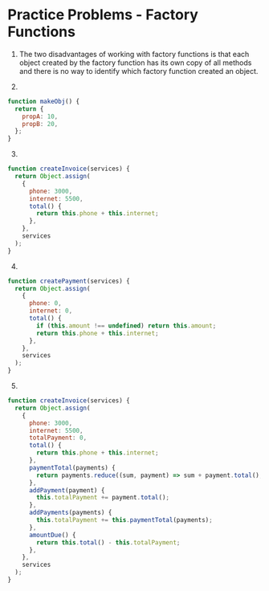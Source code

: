# Practice Problems - Factory Functions

1. The two disadvantages of working with factory functions is that each object created by the factory function has its own copy of all methods and there is no way to identify which factory function created an object.

2.

```javascript
function makeObj() {
  return {
    propA: 10,
    propB: 20,
  };
}
```

3.

```javascript
function createInvoice(services) {
  return Object.assign(
    {
      phone: 3000,
      internet: 5500,
      total() {
        return this.phone + this.internet;
      },
    },
    services
  );
}
```

4.

```javascript
function createPayment(services) {
  return Object.assign(
    {
      phone: 0,
      internet: 0,
      total() {
        if (this.amount !== undefined) return this.amount;
        return this.phone + this.internet;
      },
    },
    services
  );
}
```

5.

```javascript
function createInvoice(services) {
  return Object.assign(
    {
      phone: 3000,
      internet: 5500,
      totalPayment: 0,
      total() {
        return this.phone + this.internet;
      },
      paymentTotal(payments) {
        return payments.reduce((sum, payment) => sum + payment.total(), 0);
      },
      addPayment(payment) {
        this.totalPayment += payment.total();
      },
      addPayments(payments) {
        this.totalPayment += this.paymentTotal(payments);
      },
      amountDue() {
        return this.total() - this.totalPayment;
      },
    },
    services
  );
}
```
